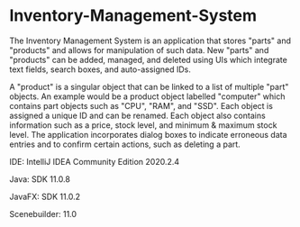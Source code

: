 # Inventory-Management-System
The Inventory Management System is an application that stores "parts" and "products" and allows for manipulation of such data. New "parts" and "products" can be added, managed, and deleted using UIs which integrate text fields, search boxes, and auto-assigned IDs.

A "product" is a singular object that can be linked to a list of multiple "part" objects. An example would be a product object labelled "computer" which contains part objects such as "CPU", "RAM", and "SSD". Each object is assigned a unique ID and can be renamed. Each object also contains information such as a price, stock level, and minimum & maximum stock level. The application incorporates dialog boxes to indicate erroneous data entries and to confirm certain actions, such as deleting a part.
 
 IDE: IntelliJ IDEA Community Edition 2020.2.4
 
 Java: SDK 11.0.8
 
 JavaFX: SDK 11.0.2
 
 Scenebuilder: 11.0

